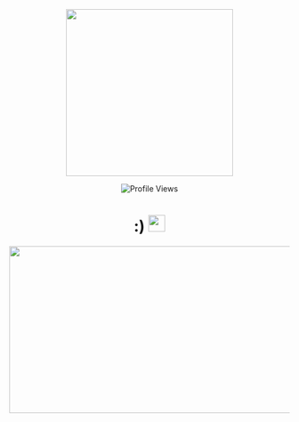 <div id="header" align="center">
  <img src="https://i.pinimg.com/originals/88/f6/bb/88f6bb265a93b104a2361c16b01b845a.gif" width="300"/>
</div>
<p align="center">
    <img src="https://komarev.com/ghpvc/?username=avlyiss&color=ff69b4&style=for-the-badge&base=86" alt="Profile Views" />
</p>
<h1 align="center">
  :)
  <img src="https://i.pinimg.com/originals/18/ba/5d/18ba5d426eae90d75234a5df205081a8.gif" width="30px"/>
</h1>
<div align="center">
  <img src="https://i.pinimg.com/originals/54/bd/a3/54bda352b17744efa1f6898040455423.gif" width="600" height="300"/>
</div>

